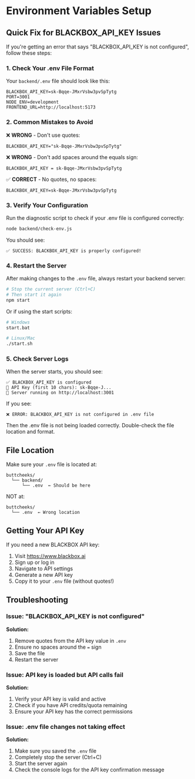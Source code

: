 # Environment Variables Setup

## Quick Fix for BLACKBOX_API_KEY Issues

If you're getting an error that says "BLACKBOX_API_KEY is not configured", follow these steps:

### 1. Check Your .env File Format

Your `backend/.env` file should look like this:

```env
BLACKBOX_API_KEY=sk-Bqqe-JMxrVsbw3pvSpTytg
PORT=3001
NODE_ENV=development
FRONTEND_URL=http://localhost:5173
```

### 2. Common Mistakes to Avoid

❌ **WRONG** - Don't use quotes:
```env
BLACKBOX_API_KEY="sk-Bqqe-JMxrVsbw3pvSpTytg"
```

❌ **WRONG** - Don't add spaces around the equals sign:
```env
BLACKBOX_API_KEY = sk-Bqqe-JMxrVsbw3pvSpTytg
```

✅ **CORRECT** - No quotes, no spaces:
```env
BLACKBOX_API_KEY=sk-Bqqe-JMxrVsbw3pvSpTytg
```

### 3. Verify Your Configuration

Run the diagnostic script to check if your .env file is configured correctly:

```bash
node backend/check-env.js
```

You should see:
```
✅ SUCCESS: BLACKBOX_API_KEY is properly configured!
```

### 4. Restart the Server

After making changes to the `.env` file, always restart your backend server:

```bash
# Stop the current server (Ctrl+C)
# Then start it again
npm start
```

Or if using the start scripts:
```bash
# Windows
start.bat

# Linux/Mac
./start.sh
```

### 5. Check Server Logs

When the server starts, you should see:
```
✅ BLACKBOX_API_KEY is configured
🔑 API Key (first 10 chars): sk-Bqqe-J...
🚀 Server running on http://localhost:3001
```

If you see:
```
❌ ERROR: BLACKBOX_API_KEY is not configured in .env file
```

Then the .env file is not being loaded correctly. Double-check the file location and format.

## File Location

Make sure your `.env` file is located at:
```
buttcheeks/
  └── backend/
      └── .env  ← Should be here
```

NOT at:
```
buttcheeks/
  └── .env  ← Wrong location
```

## Getting Your API Key

If you need a new BLACKBOX API key:
1. Visit https://www.blackbox.ai
2. Sign up or log in
3. Navigate to API settings
4. Generate a new API key
5. Copy it to your `.env` file (without quotes!)

## Troubleshooting

### Issue: "BLACKBOX_API_KEY is not configured"

**Solution:**
1. Remove quotes from the API key value in `.env`
2. Ensure no spaces around the `=` sign
3. Save the file
4. Restart the server

### Issue: API key is loaded but API calls fail

**Solution:**
1. Verify your API key is valid and active
2. Check if you have API credits/quota remaining
3. Ensure your API key has the correct permissions

### Issue: .env file changes not taking effect

**Solution:**
1. Make sure you saved the `.env` file
2. Completely stop the server (Ctrl+C)
3. Start the server again
4. Check the console logs for the API key confirmation message
